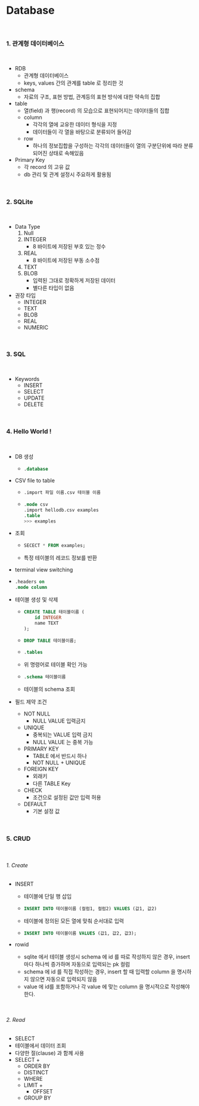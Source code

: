 # Database

<br>

### 1. 관계형 데이터베이스

<br>

- RDB
  - 관계형 데이터베이스
  - keys, values 간의 관계를 table 로 정리한 것
- schema
  - 자료의 구조, 표현 방법, 관계등의 표현 방식에 대한 약속의 집합
- table
  - 열(field) 과 행(record) 의 모습으로 표현되어지는 데이터들의 집합
  - column
    - 각각의 열에 교유한 데이터 형식을 지정
    - 데이터들이 각 열을 바탕으로 분류되어 들어감
  - row
    - 하나의 정보집합을 구성하는 각각의 데이터들이 열의 구분단위에 따라 분류되어진 상태로 속해있음
- Primary Key
  - 각 record 의 고유 값
  - db 관리 및 관계 설정시 주요하게 활용됨

<br>

### 2. SQLite

<br>

- Data Type
  1. Null
  2. INTEGER
     - 8 바이트에 저장된 부호 있는 정수
  3. REAL
     - 8 바이트에 저장된 부동 소수점
  4. TEXT
  5. BLOB
     - 입력된 그대로 정확하게 저장된 데이터
     - 별다른 타입이 없음
- 권장 타입
  - INTEGER
  - TEXT
  - BLOB
  - REAL
  - NUMERIC

<br>

### 3. SQL

<br>

- Keywords
  - INSERT
  - SELECT
  - UPDATE
  - DELETE

<br>

### 4. Hello World !

<br>

- DB 생성

  - ```sql
    .database
    ```

- CSV file to table

  - ```sql
    .import 파일 이름.csv 테이블 이름
    ```

  - ```sql
    .mode csv
    .import hellodb.csv examples
    .table
    >>> examples
    ```

- 조회

  - ```sql
    SECECT * FROM examples;
    ```

  - 특정 테이블의 레코드 정보를 반환

-  terminal view switching

  - ```sql
    .headers on
    .mode column
    ```

- 테이블 생성 및 삭제

  - ```sql
    CREATE TABLE 테이블이름 (
        id INTEGER
        name TEXT
    );
    ```

  - ```sql
    DROP TABLE 테이블이름;
    ```

  - ```sql
    .tables
    ```

  - 위 명령어로 테이블 확인 가능

  - ```sql
    .schema 테이블이름
    ```

  - 테이블의 schema 조회

- 필드 제약 조건
  - NOT NULL
    - NULL VALUE 입력금지
  - UNIQUE
    - 중복되는 VALUE 입력 금지
    - NULL VALUE 는 중복 가능
  - PRIMARY KEY
    - TABLE 에서 반드시 하나
    - NOT NULL + UNIQUE
  - FOREIGN KEY
    - 외래키
    - 다른 TABLE Key
  - CHECK
    - 조건으로 설정된 값만 입력 허용
  - DEFAULT
    - 기본 설정 값

<br>

### 5. CRUD

<br>

###### 1. Create

- INSERT

  - 테이블에 단일 행 삽입

  - ```sql
    INSERT INTO 테이블이름 (컬럼1, 컬럼2) VALUES (값1, 값2)
    ```

  - 테이블에 정의된 모든 열에 맞춰 순서대로 입력

  - ```sql
    INSERT INTO 테이블이름 VALUES (값1, 값2, 값3);
    ```

- rowid
  - sqlite 에서 테이블 생성시 schema 에 id 를 따로 작성하지 않은 경우, insert 마다 하나씩 증가하며 자동으로 입력되는 pk 컬럼
  - schema 에 id 를 직접 작성하는 경우, insert 할 때 입력할 column 을 명시하지 않으면 자동으로 입력되지 않음
  - value 에 id를 포함하거나 각 value 에 맞는 column 을 명시적으로 작성해야 한다.

<br>

###### 2. Read

- SELECT
- 테이블에서 데이터 조회
- 다양한 절(clause) 과 함께 사용
- SELECT +
  - ORDER BY
  - DISTINCT
  - WHERE
  - LIMIT +
    - OFFSET
  - GROUP BY